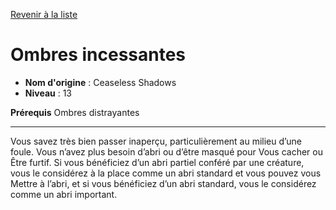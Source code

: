 [Revenir à la liste](list.md)

# Ombres incessantes

 * **Nom d'origine** : Ceaseless Shadows
 * **Niveau** : 13


<p><strong>Prérequis</strong> Ombres distrayantes</p>
<hr>
<p>Vous savez très bien passer inaperçu, particulièrement au milieu d’une foule. Vous n’avez plus besoin d’abri ou d’être masqué pour Vous cacher ou Être furtif. Si vous bénéficiez d’un abri partiel conféré par une créature, vous le considérez à la place comme un abri standard et vous pouvez vous Mettre à l’abri, et si vous bénéficiez d’un abri standard, vous le considérez comme un abri important.</p>